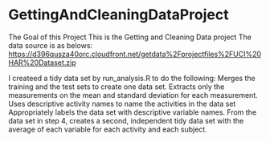 # GettingAndCleaningDataProject
The Goal of this Project
This is the Getting and Cleaning Data project 
The data source is as belows:
https://d396qusza40orc.cloudfront.net/getdata%2Fprojectfiles%2FUCI%20HAR%20Dataset.zip

I createed a tidy data set by run_analysis.R to do the following:
    Merges the training and the test sets to create one data set.
    Extracts only the measurements on the mean and standard deviation for each measurement.
    Uses descriptive activity names to name the activities in the data set
    Appropriately labels the data set with descriptive variable names.
    From the data set in step 4, creates a second, independent tidy data set with the average of each variable for each activity and each       subject.
